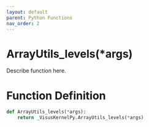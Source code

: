 ```yaml
---
layout: default
parent: Python Functions
nav_order: 2
---
```


# ArrayUtils_levels(*args)

Describe function here.

# Function Definition

```python
def ArrayUtils_levels(*args):
    return _VisusKernelPy.ArrayUtils_levels(*args)
```